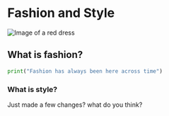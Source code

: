 # Fashion and Style
![Image of a red dress](https://www.google.com/url?sa=i&url=https%3A%2F%2Finplacesaude.com.br%2F%3Fn%3D81899207586&psig=AOvVaw0orre7iHNdDOMP2jWuAhAv&ust=1737696605919000&source=images&cd=vfe&opi=89978449&ved=0CAMQjB1qFwoTCOjbgruOi4sDFQAAAAAdAAAAABAE)
## What is fashion?
``` python
print("Fashion has always been here across time")
```
### What is style?
Just made a few changes? what do you think?
